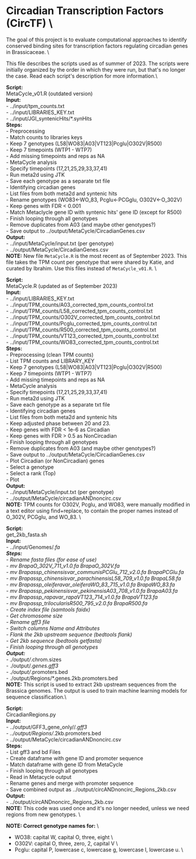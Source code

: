 # Circadian Transcription Factors (CircTF) \

The goal of this project is to evaluate computational approaches to identify conserved binding sites for transcription factors regulating circadian genes in Brassicaceae. \

This file describes the scripts used as of summer of 2023. The scripts were initially organized by the order in which they were run, but that's no longer the case. Read each script's description for more information.\


**Script:** \
    MetaCycle_v01.R (outdated version) \
**Input:** \
    - ../input/tpm_counts.txt \
    - ../input/LIBRARIES_KEY.txt \
    - ../input/JGI_syntenicHits/*.synHits \
**Steps:** \
    - Preprocessing \
        - Match counts to libraries keys \
        - Keep 7 genotypes (L58|WO83|A03|VT123|Pcglu|O302V|R500) \
        - Keep 7 timepoints (WTP1 - WTP7) \
        - Add missing timepoints and reps as NA \
    - MetaCycle analysis \
        - Specify timepoints (17,21,25,29,33,37,41) \
        - Run meta2d using JTK \
        - Save each genotype as a separate txt file \
    - Identifying circadian genes \
        - List files from both meta2d and syntenic hits \
        - Rename genotypes (WO83<-WO_83, Pcglu<-PCGglu, O302V<-O_302V) \
        - Keep genes with FDR < 0.001 \
        - Match Metaclycle gene ID with syntenic hits' gene ID (except for R500) \
        - Finish looping through all genotypes \
        - Remove duplicates from A03 (and maybe other genotypes?) \
        - Save output to ../output/MetaCycle/CircadianGenes.csv \
**Output:** \
    - ../input/MetaCycle/input.txt (per genotype) \
    - ../output/MetaCycle/CircadianGenes.csv \
**NOTE:** New file `MetaCycle.R` is the most recent as of September 2023. This file takes the TPM count per genotype that were shared by Katie, and curated by Ibrahim. Use this files instead of `MetaCycle_v01.R`. \


**Script:** \
    MetaCycle.R (updated as of September 2023) \
**Input:** \
    - ../input/LIBRARIES_KEY.txt \
    - ../input/TPM_counts/A03_corrected_tpm_counts_control.txt \
    - ../input/TPM_counts/L58_corrected_tpm_counts_control.txt \
    - ../input/TPM_counts/O302V_corrected_tpm_counts_control.txt \
    - ../input/TPM_counts/Pcglu_corrected_tpm_counts_control.txt \
    - ../input/TPM_counts/R500_corrected_tpm_counts_control.txt \
    - ../input/TPM_counts/VT123_corrected_tpm_counts_control.txt \
    - ../input/TPM_counts/WO83_corrected_tpm_counts_control.txt \
**Steps:** \
    - Preprocessing (clean TPM counts) \
        - List TPM counts and LIBRARY_KEY \
        - Keep 7 genotypes (L58|WO83|A03|VT123|Pcglu|O302V|R500) \
        - Keep 7 timepoints (WTP1 - WTP7) \
        - Add missing timepoints and reps as NA \
    - MetaCycle analysis \
        - Specify timepoints (17,21,25,29,33,37,41) \
        - Run meta2d using JTK \
        - Save each genotype as a separate txt file \
    - Identifying circadian genes \
        - List files from both meta2d and syntenic hits \
        - Keep adjusted phase between 20 and 23. \
        - Keep genes with FDR < 1e-6 as Circadian \
        - Keep genes with FDR > 0.5 as NonCircadian \
        - Finish looping through all genotypes \
        - Remove duplicates from A03 (and maybe other genotypes?) \
        - Save output to ../output/MetaCycle/CircadianGenes.csv \
    - Plot Circadian (or NonCircadian) genes \
        - Select a genotype \
        - Select a rank (Top) \
        - Plot \
**Output:** \
    - ../input/MetaCycle/input.txt (per genotype) \
    - ../output/MetaCycle/circadianANDnoncirc.csv \
**NOTE:** TPM counts for O302V, Pcglu, and WO83, were manually modified in a text editor using find+replace, to contain the proper names instead of O_302V, PCGglu, and WO_83. \


**Script:** \
    get_2kb_fasta.sh \
**Input:** \
    - ../input/Genomes/*.fa \
**Steps:** \
    - Rename fasta files (for ease of use) \
        - mv BrapaO_302V_711_v1.0.fa BrapaO_302V.fa \
        - mv Brapassp_chinensisvar_communisPCGlu_712_v2.0.fa BrapaPCGlu.fa \
        - mv Brapassp_chinensisvar_parachinensisL58_709_v1.0.fa BrapaL58.fa \
        - mv Brapassp_oleiferavar_oleiferaWO_83_715_v1.0.fa BrapaWO_83.fa \
        - mv Brapassp_pekinensisvar_pekinensisA03_708_v1.0.fa BrapaA03.fa \
        - mv Brapassp_rapavar_rapaVT123_714_v1.0.fa BrapaVT123.fa \
        - mv Brapassp_trilocularisR500_795_v2.0.fa BrapaR500.fa \
    - Create index file (samtools faidx) \
    - Get chromosome size \
    - Rename gff3 file \
    - Switch columns Name and Attributes \
    - Flank the 2kb upstream sequence (bedtools flank) \
    - Get 2kb sequence (bedtools getfasta) \
    - Finish looping through all genotypes \
**Output:** \
    - ./output/*.chrom.sizes \
    - ./output/*.genes.gff3 \
    - ./output/*.promoters.bed \
    - ./output/Regions/*.genes.2kb.promoters.bed \
**NOTE:** This script is used to extract 2kb upstream sequences from the Brassica genomes. The output is used to train machine learning models for sequence classification.\


**Script:** \
    CircadianRegions.py \
**Input:** \
    - ../output/GFF3_gene_only//*.gff3 \
    - ../output/Regions/*.2kb.promoters.bed \
    - ../output/MetaCycle/circadianANDnoncirc.csv \
**Steps:** \
    - List gff3 and bd Files \
    - Create dataframe with gene ID and promoter sequence \
    - Match dataframe with gene ID from MetaCycle \
    - Finish looping through all genotypes\
    - Read in Metacycle output \
    - Rename genes and merge with promoter sequence \
    - Save combined output as ../output/circANDnoncirc_Regions_2kb.csv \
**Output:** \
    - ../output/circANDnoncirc_Regions_2kb.csv \
**NOTE:** This code was used once and it's no longer needed, unless we need regions from new genotypes. \



**NOTE: Correct genotype names for:** \
- WO38: capital W, capital O, three, eight \
- O302V: capital O, three, zero, 2, capital V \
- Pcglu: capital P, lowercase c, lowercase g, lowercase l, lowercase u. \
